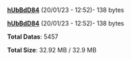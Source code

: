 [**hUbBdD84**](/data/hUbBdD84.txt) (20/01/23 - 12:52)- 138 bytes

[**hUbBdD84**](/data/hUbBdD84.txt) (20/01/23 - 12:52)- 138 bytes

**Total Datas**: 5457

**Total Size**: 32.92 MB / 32.9 MB